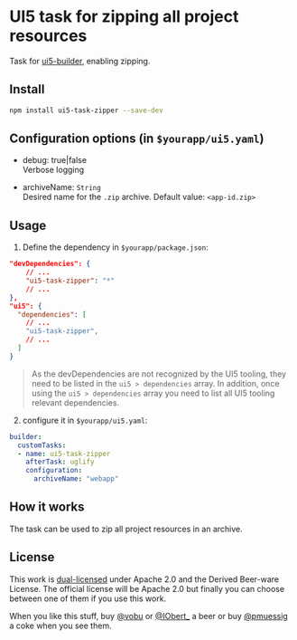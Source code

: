 # UI5 task for zipping all project resources

Task for [ui5-builder](https://github.com/SAP/ui5-builder), enabling zipping.

## Install

```bash
npm install ui5-task-zipper --save-dev
```

## Configuration options (in `$yourapp/ui5.yaml`)

- debug: true|false  
Verbose logging

- archiveName: `String`  
Desired name for the `.zip` archive. 
Default value: `<app-id.zip>`

## Usage

1. Define the dependency in `$yourapp/package.json`:

```json
"devDependencies": {
    // ...
    "ui5-task-zipper": "*"
    // ...
},
"ui5": {
  "dependencies": [
    // ...
    "ui5-task-zipper",
    // ...
  ]
}
```

> As the devDependencies are not recognized by the UI5 tooling, they need to be listed in the `ui5 > dependencies` array. In addition, once using the `ui5 > dependencies` array you need to list all UI5 tooling relevant dependencies.

2. configure it in `$yourapp/ui5.yaml`:

```yaml
builder:
  customTasks:
  - name: ui5-task-zipper
    afterTask: uglify
    configuration:
      archiveName: "webapp"
```

## How it works

The task can be used to zip all project resources in an archive.

## License

This work is [dual-licensed](../../LICENSE) under Apache 2.0 and the Derived Beer-ware License. The official license will be Apache 2.0 but finally you can choose between one of them if you use this work.

When you like this stuff, buy [@vobu](https://twitter.com/vobu) or [@IObert_](https://twitter.com/IObert_) a beer or buy [@pmuessig](https://twitter.com/pmuessig) a coke when you see them.